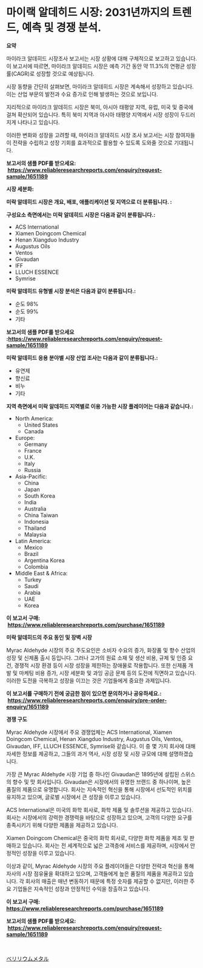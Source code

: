<p><h1>마이랙 알데히드 시장: 2031년까지의 트렌드, 예측 및 경쟁 분석.</h1></p><p><strong>요약</strong></p>
<p><p>마이라크 알데히드 시장조사 보고서는 시장 상황에 대해 구체적으로 보고하고 있습니다. 이 보고서에 따르면, 마이라크 알데히드 시장은 예측 기간 동안 약 11.3%의 연평균 성장률(CAGR)로 성장할 것으로 예상됩니다.</p><p>시장 동향을 간단히 살펴보면, 마이라크 알데히드 시장은 계속해서 성장하고 있습니다. 이는 산업 부문의 발전과 수요 증가로 인해 발생하는 것으로 보입니다.</p><p>지리적으로 마이라크 알데히드 시장은 북미, 아시아 태평양 지역, 유럽, 미국 및 중국에 걸쳐 확산되어 있습니다. 특히 북미 지역과 아시아 태평양 지역에서 시장 성장이 두드러지게 나타나고 있습니다.</p><p>이러한 변화와 성장을 고려할 때, 마이라크 알데히드 시장 조사 보고서는 시장 참여자들이 전략을 수립하고 성장 기회를 효과적으로 활용할 수 있도록 도와줄 것으로 기대됩니다.</p></p>
<p><strong>보고서의 샘플 PDF를 받으세요: &nbsp;<a href="https://www.reliableresearchreports.com/enquiry/request-sample/1651189">https://www.reliableresearchreports.com/enquiry/request-sample/1651189</a></strong></p>
<p><strong>시장 세분화:</strong></p>
<p><strong> 미락 알데히드 시장은 개요, 배포, 애플리케이션 및 지역으로 더 분류됩니다. :</strong></p>
<p><strong>구성요소 측면에서는 미락 알데히드 시장은 다음과 같이 분류됩니다.:</strong></p>
<p><ul><li>ACS International</li><li>Xiamen Doingcom Chemical</li><li>Henan Xiangduo Industry</li><li>Augustus Oils</li><li>Ventos</li><li>Givaudan</li><li>IFF</li><li>LLUCH ESSENCE</li><li>Symrise</li></ul></p>
<p><strong> 미락 알데히드 유형별 시장 분석은 다음과 같이 분류됩니다.:</strong></p>
<p><ul><li>순도 98%</li><li>순도 99%</li><li>기타</li></ul></p>
<p><strong>보고서의 샘플 PDF를 받으세요 :<a href="https://www.reliableresearchreports.com/enquiry/request-sample/1651189">https://www.reliableresearchreports.com/enquiry/request-sample/1651189</a></strong></p>
<p><strong> 미락 알데히드 응용 분야별 시장 산업 조사는 다음과 같이 분류됩니다.:</strong></p>
<p><ul><li>유연제</li><li>향신료</li><li>비누</li><li>기타</li></ul></p>
<p><strong>지역 측면에서 미락 알데히드 지역별로 이용 가능한 시장 플레이어는 다음과 같습니다.:</strong></p>
<p><ul>
    <li>
        North America:
        <ul>
            <li>United States</li>
            <li>Canada</li>
        </ul>
    </li>
    <li>
        Europe:
        <ul>
            <li>Germany</li>
            <li>France</li>
            <li>U.K.</li>
            <li>Italy</li>
            <li>Russia</li>
        </ul>
    </li>
    <li>
        Asia-Pacific:
        <ul>
            <li>China</li>
            <li>Japan</li>
            <li>South Korea</li>
            <li>India</li>
            <li>Australia</li>
            <li>China Taiwan</li>
            <li>Indonesia</li>
            <li>Thailand</li>
            <li>Malaysia</li>
        </ul>
    </li>
    <li>
        Latin America:
        <ul>
            <li>Mexico</li>
            <li>Brazil</li>
            <li>Argentina Korea</li>
            <li>Colombia</li>
        </ul>
    </li>
    <li>
        Middle East & Africa:
        <ul>
            <li>Turkey</li>
            <li>Saudi</li>
            <li>Arabia</li>
            <li>UAE</li>
            <li>Korea</li>
        </ul>
    </li>
    </ul></p>
<p><strong>이 보고서 구매: &nbsp;<a href="https://www.reliableresearchreports.com/purchase/1651189">https://www.reliableresearchreports.com/purchase/1651189</a></strong></p>
<p><strong>미락 알데히드의 주요 동인 및 장벽 시장</strong></p>
<p><p>Myrac Aldehyde 시장의 주요 주도요인은 소비자 수요의 증가, 화장품 및 향수 산업의 성장 및 신제품 출시 등입니다. 그러나 고가의 원료 소재 및 생산 비용, 규제 및 인증 요건, 경쟁적 시장 환경 등이 시장 성장을 제한하는 장애물로 작용합니다. 또한 신제품 개발 및 마케팅 비용 증가, 시장 세분화 및 과잉 공금 문제 등의 도전에 직면하고 있습니다. 이러한 도전을 극복하고 성장을 이끄는 것은 기업들에게 중요한 과제입니다.</p></p>
<p><strong>이 보고서를 구매하기 전에 궁금한 점이 있으면 문의하거나 공유하세요.: &nbsp;<a href="https://www.reliableresearchreports.com/enquiry/pre-order-enquiry/1651189">https://www.reliableresearchreports.com/enquiry/pre-order-enquiry/1651189</a></strong></p>
<p><strong>경쟁 구도</strong></p>
<p><p>Myrac Aldehyde 시장에서 주요 경쟁업체는 ACS International, Xiamen Doingcom Chemical, Henan Xiangduo Industry, Augustus Oils, Ventos, Givaudan, IFF, LLUCH ESSENCE, Symrise와 같습니다. 이 중 몇 가지 회사에 대해 자세한 정보를 제공하고, 그들의 과거 역사, 시장 성장 및 시장 규모에 대해 설명하겠습니다.</p><p>가장 큰 Myrac Aldehyde 시장 기업 중 하나인 Givaudan은 1895년에 설립된 스위스의 향수 및 맛 회사입니다. Givaudan은 시장에서의 유명한 브랜드 중 하나이며, 높은 품질의 제품으로 유명합니다. 회사는 지속적인 혁신을 통해 시장에서 선도적인 위치를 유지하고 있으며, 글로벌 시장에서 큰 성장을 이루고 있습니다.</p><p>ACS International은 미국의 화학 회사로, 화학 제품 및 솔루션을 제공하고 있습니다. 회사는 시장에서의 강력한 경쟁력을 바탕으로 성장하고 있으며, 고객의 다양한 요구를 충족시키기 위해 다양한 제품을 제공하고 있습니다.</p><p>Xiamen Doingcom Chemical은 중국의 화학 회사로, 다양한 화학 제품을 제조 및 판매하고 있습니다. 회사는 전 세계적으로 넓은 고객층에 서비스를 제공하며, 시장에서 안정적인 성장을 이루고 있습니다.</p><p>이상과 같이, Myrac Aldehyde 시장의 주요 플레이어들은 다양한 전략과 혁신을 통해 자사의 시장 점유율을 확대하고 있으며, 고객들에게 높은 품질의 제품을 제공하고 있습니다. 각 회사의 매출은 매년 변동하기 때문에 특정 숫자를 제공할 수 없지만, 이러한 주요 기업들은 지속적인 성장과 안정적인 수익을 창출하고 있습니다.</p></p>
<p><strong>이 보고서 구매: &nbsp; <a href="https://www.reliableresearchreports.com/purchase/1651189">https://www.reliableresearchreports.com/purchase/1651189</a></strong></p>
<p><strong>보고서의 샘플 PDF를 받으세요: &nbsp;<a href="https://www.reliableresearchreports.com/enquiry/request-sample/1651189">https://www.reliableresearchreports.com/enquiry/request-sample/1651189</a></strong><strong></strong></p>
<p>&nbsp;</p>
<p><p><a href="https://github.com/oqoeusbvpadwjs08/Market-Research-Report-List-1/blob/main/141946111348.md">ベリリウムメタル</a></p></p>